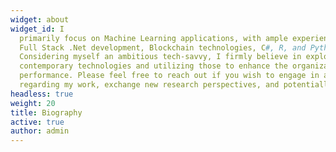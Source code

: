 ```yaml
---
widget: about
widget_id: I
  primarily focus on Machine Learning applications, with ample experience in
  Full Stack .Net development, Blockchain technologies, C#, R, and Python.
  Considering myself an ambitious tech-savvy, I firmly believe in exploring
  contemporary technologies and utilizing those to enhance the organizational
  performance. Please feel free to reach out if you wish to engage in a conversation 
  regarding my work, exchange new research perspectives, and potentially embark on a collaborative journey.
headless: true
weight: 20
title: Biography
active: true
author: admin
---
```

